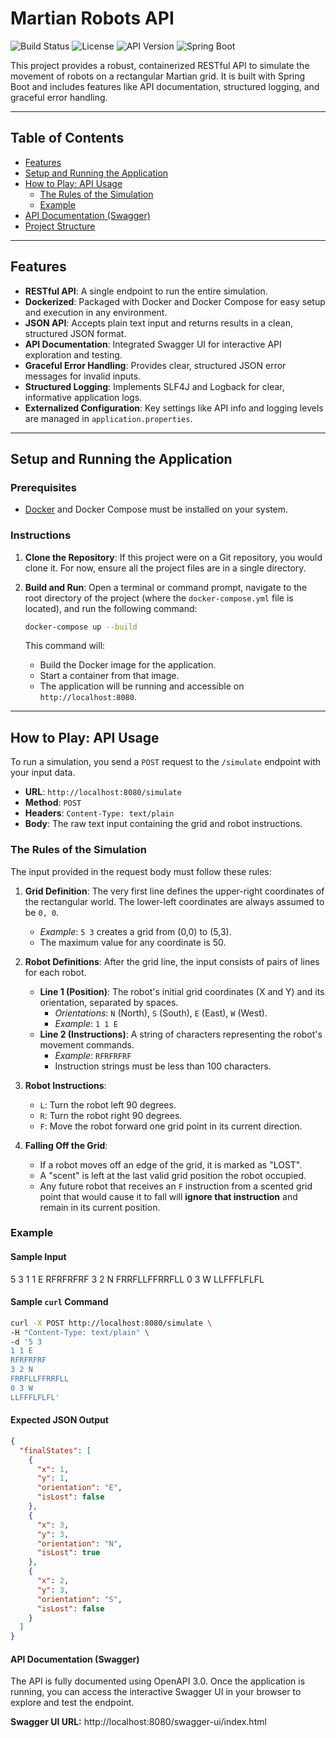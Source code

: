 # Martian Robots API

![Build Status](https://img.shields.io/badge/build-passing-brightgreen)
![License](https://img.shields.io/badge/license-MIT-blue)
![API Version](https://img.shields.io/badge/api-v3.0-informational)
![Spring Boot](https://img.shields.io/badge/Spring%20Boot-3.1.5-success)

This project provides a robust, containerized RESTful API to simulate the movement of robots on a rectangular Martian grid. It is built with Spring Boot and includes features like API documentation, structured logging, and graceful error handling.

---

## Table of Contents
- [Features](#features)
- [Setup and Running the Application](#setup-and-running-the-application)
- [How to Play: API Usage](#how-to-play-api-usage)
  - [The Rules of the Simulation](#the-rules-of-the-simulation)
  - [Example](#example)
- [API Documentation (Swagger)](#api-documentation-swagger)
- [Project Structure](#project-structure)

---

## Features

* **RESTful API**: A single endpoint to run the entire simulation.
* **Dockerized**: Packaged with Docker and Docker Compose for easy setup and execution in any environment.
* **JSON API**: Accepts plain text input and returns results in a clean, structured JSON format.
* **API Documentation**: Integrated Swagger UI for interactive API exploration and testing.
* **Graceful Error Handling**: Provides clear, structured JSON error messages for invalid inputs.
* **Structured Logging**: Implements SLF4J and Logback for clear, informative application logs.
* **Externalized Configuration**: Key settings like API info and logging levels are managed in `application.properties`.

---

## Setup and Running the Application

### Prerequisites

* [Docker](https://www.docker.com/products/docker-desktop/) and Docker Compose must be installed on your system.

### Instructions

1.  **Clone the Repository**:
    If this project were on a Git repository, you would clone it. For now, ensure all the project files are in a single directory.

2.  **Build and Run**:
    Open a terminal or command prompt, navigate to the root directory of the project (where the `docker-compose.yml` file is located), and run the following command:

    ```bash
    docker-compose up --build
    ```

    This command will:
    * Build the Docker image for the application.
    * Start a container from that image.
    * The application will be running and accessible on `http://localhost:8080`.

---

## How to Play: API Usage

To run a simulation, you send a `POST` request to the `/simulate` endpoint with your input data.

* **URL**: `http://localhost:8080/simulate`
* **Method**: `POST`
* **Headers**: `Content-Type: text/plain`
* **Body**: The raw text input containing the grid and robot instructions.

### The Rules of the Simulation

The input provided in the request body must follow these rules:

1.  **Grid Definition**: The very first line defines the upper-right coordinates of the rectangular world. The lower-left coordinates are always assumed to be `0, 0`.
    * *Example*: `5 3` creates a grid from (0,0) to (5,3).
    * The maximum value for any coordinate is 50.

2.  **Robot Definitions**: After the grid line, the input consists of pairs of lines for each robot.
    * **Line 1 (Position)**: The robot's initial grid coordinates (X and Y) and its orientation, separated by spaces.
        * *Orientations*: `N` (North), `S` (South), `E` (East), `W` (West).
        * *Example*: `1 1 E`
    * **Line 2 (Instructions)**: A string of characters representing the robot's movement commands.
        * *Example*: `RFRFRFRF`
        * Instruction strings must be less than 100 characters.

3.  **Robot Instructions**:
    * `L`: Turn the robot left 90 degrees.
    * `R`: Turn the robot right 90 degrees.
    * `F`: Move the robot forward one grid point in its current direction.

4.  **Falling Off the Grid**:
    * If a robot moves off an edge of the grid, it is marked as "LOST".
    * A "scent" is left at the last valid grid position the robot occupied.
    * Any future robot that receives an `F` instruction from a scented grid point that would cause it to fall will **ignore that instruction** and remain in its current position.

### Example

#### Sample Input
5 3
1 1 E
RFRFRFRF
3 2 N
FRRFLLFFRRFLL
0 3 W
LLFFFLFLFL


#### Sample `curl` Command

```bash
curl -X POST http://localhost:8080/simulate \
-H "Content-Type: text/plain" \
-d '5 3
1 1 E
RFRFRFRF
3 2 N
FRRFLLFFRRFLL
0 3 W
LLFFFLFLFL'
```

#### Expected JSON Output
```json
{
  "finalStates": [
    {
      "x": 1,
      "y": 1,
      "orientation": "E",
      "isLost": false
    },
    {
      "x": 3,
      "y": 3,
      "orientation": "N",
      "isLost": true
    },
    {
      "x": 2,
      "y": 3,
      "orientation": "S",
      "isLost": false
    }
  ]
}
```

#### **API Documentation (Swagger)**
The API is fully documented using OpenAPI 3.0. Once the application is running, you can access the interactive Swagger UI in your browser to explore and test the endpoint.

**Swagger UI URL:** http://localhost:8080/swagger-ui/index.html
